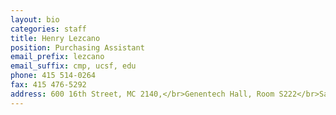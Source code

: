```yaml
---
layout: bio
categories: staff
title: Henry Lezcano
position: Purchasing Assistant
email_prefix: lezcano
email_suffix: cmp, ucsf, edu
phone: 415 514-0264
fax: 415 476-5292
address: 600 16th Street, MC 2140,</br>Genentech Hall, Room S222</br>San Francisco, CA 94158-2140</br>
---
```


